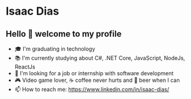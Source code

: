 
<!--
**isaacdias/isaacdias** is a ✨ _special_ ✨ repository because its `README.md` (this file) appears on your GitHub profile.

Here are some ideas to get you started:


- 🔭 I’m currently working on ...
- 🌱 I’m currently learning ...
- 👯 I’m looking to collaborate on ...
- 🤔 I’m looking for help with ...
- 💬 Ask me about ...
- 📫 How to reach me: ...
- 😄 Pronouns: ...
- ⚡ Fun fact: ...
-->

# Isaac Dias 
## Hello :wave: welcome to my profile


- :mortar_board: I'm graduating in technology
- :books: I'm currently studying about C#, .NET Core, JavaScript, NodeJs, ReactJs
- 🤔 I'm looking for a job or internship with software development
- :video_game: Video game lover, :coffee: coffee never hurts and :beer: beer when I can
- 📫 How to reach me: https://www.linkedin.com/in/isaac-dias/


